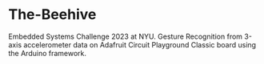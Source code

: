 # The-Beehive
Embedded Systems Challenge 2023 at NYU. Gesture Recognition from 3-axis accelerometer data on Adafruit Circuit Playground Classic board using the Arduino framework.
